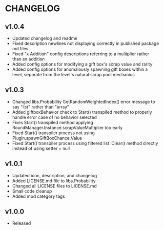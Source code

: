 # CHANGELOG

## v1.0.4

- Updated changelog and readme  
- Fixed description newlines not displaying correctly in published package md files  
- Fixed "x Addition" config descriptions referring to a multiplier rather than an addition  
- Added config options for modifying a gift box's scrap value and rarity
- Added config options for anomalously spawning gift boxes within a level, separate from the level's natural scrap pool mechanics
  
## v1.0.3

- Changed libs.Probability GetRandomWeightedIndex() error message to say "list" rather than "array"
- Added giftboxBehavior check to Start() transpiled method to properly handle error case of no behavior selected
- Fixes Start() transpiled method applying RoundManager.Instance.scrapValueMultiplier too early  
- Fixed Start() transpiler process not using Plugin.spawnGiftBoxChance.Value
- Fixed Start() transpiler process using filtered list .Clear() method directly instead of using setter = null  
  
## v1.0.1

- Updated icon, description, and changelog  
- Added LICENSE.md file to libs.Probability  
- Changed all LICENSE files to LICENSE.md  
- Small code cleanup  
- Added mod category tags  
  
## v1.0.0

- Released  
